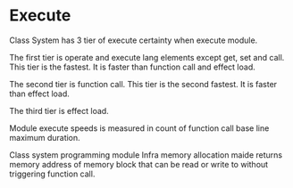 # Execute

Class System has 3 tier of execute certainty when execute module.

The first tier is operate and execute lang elements except get, set and call.
This tier is the fastest. It is faster than function call and effect load.

The second tier is function call.
This tier is the second fastest. It is faster than effect load.

The third tier is effect load.

Module execute speeds is measured in count of function call base line maximum duration.

Class system programming module Infra memory allocation maide returns
memory address of memory block that can be read or write to without triggering function call.